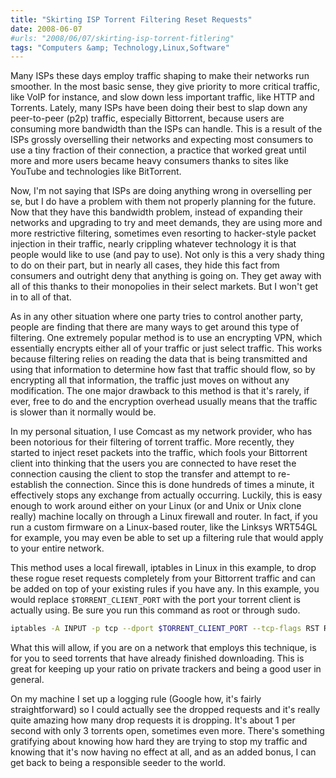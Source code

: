 ```yaml
---
title: "Skirting ISP Torrent Filtering Reset Requests"
date: 2008-06-07
#urls: "2008/06/07/skirting-isp-torrent-fitlering"
tags: "Computers &amp; Technology,Linux,Software"
---
```


Many ISPs these days employ traffic shaping to make their networks run smoother. In the most basic sense, they give priority to more critical traffic, like VoIP for instance, and slow down less important traffic, like HTTP and Torrents. Lately, many ISPs have been doing their best to slap down any peer-to-peer (p2p) traffic, especially Bittorrent, because users are consuming more bandwidth than the ISPs can handle. This is a result of the ISPs grossly overselling their networks and expecting most consumers to use a tiny fraction of their connection, a practice that worked great until more and more users became heavy consumers thanks to sites like YouTube and technologies like BitTorrent.

Now, I'm not saying that ISPs are doing anything wrong in overselling per se, but I do have a problem with them not properly planning for the future. Now that they have this bandwidth problem, instead of expanding their networks and upgrading to try and meet demands, they are using more and more restrictive filtering, sometimes even resorting to hacker-style packet injection in their traffic, nearly crippling whatever technology it is that people would like to use (and pay to use). Not only is this a very shady thing to do on their part, but in nearly all cases, they hide this fact from consumers and outright deny that anything is going on. They get away with all of this thanks to their monopolies in their select markets. But I won't get in to all of that.

As in any other situation where one party tries to control another party, people are finding that there are many ways to get around this type of filtering. One extremely popular method is to use an encrypting VPN, which essentially encrypts either all of your traffic or just select traffic. This works because filtering relies on reading the data that is being transmitted and using that information to determine how fast that traffic should flow, so by encrypting all that information, the traffic just moves on without any modification. The one major drawback to this method is that it's rarely, if ever, free to do and the encryption overhead usually means that the traffic is slower than it normally would be.

In my personal situation, I use Comcast as my network provider, who has been notorious for their filtering of torrent traffic. More recently, they started to inject reset packets into the traffic, which fools your Bittorrent client into thinking that the users you are connected to have reset the connection causing the client to stop the transfer and attempt to re-establish the connection. Since this is done hundreds of times a minute, it effectively stops any exchange from actually occurring. Luckily, this is easy enough to work around either on your Linux (or and Unix or Unix clone really) machine locally on through a Linux firewall and router. In fact, if you run a custom firmware on a Linux-based router, like the Linksys WRT54GL for example, you may even be able to set up a filtering rule that would apply to your entire network.

This method uses a local firewall, iptables in Linux in this example, to drop these rogue reset requests completely from your Bittorrent traffic and can be added on top of your existing rules if you have any. In this example, you would replace `$TORRENT_CLIENT_PORT` with the port your torrent client is actually using. Be sure you run this command as root or through sudo.

```bash
iptables -A INPUT -p tcp --dport $TORRENT_CLIENT_PORT --tcp-flags RST RST -j DROP
```

What this will allow, if you are on a network that employs this technique, is for you to seed torrents that have already finished downloading. This is great for keeping up your ratio on private trackers and being a good user in general.

On my machine I set up a logging rule (Google how, it's fairly straightforward) so I could actually see the dropped requests and it's really quite amazing how many drop requests it is dropping. It's about 1 per second with only 3 torrents open, sometimes even more. There's something gratifying about knowing how hard they are trying to stop my traffic and knowing that it's now having no effect at all, and as an added bonus, I can get back to being a responsible seeder to the world.